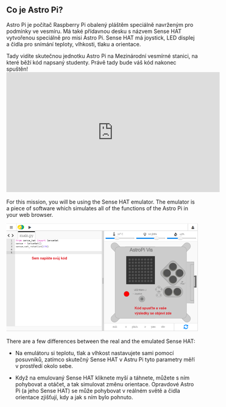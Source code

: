 ## Co je Astro Pi?

Astro Pi je počítač Raspberry Pi obalený pláštěm speciálně navrženým pro podmínky ve vesmíru. Má také přídavnou desku s názvem Sense HAT vytvořenou speciálně pro misi Astro Pi. Sense HAT má joystick, LED displej a čidla pro snímání teploty, vlhkosti, tlaku a orientace.

Tady vidíte skutečnou jednotku Astro Pi na Mezinárodní vesmírné stanici, na které běží kód napsaný studenty. Právě tady bude váš kód nakonec spuštěn! <iframe width="560" height="315" src="https://www.youtube.com/embed/4ykbAJeGPMM" frameborder="0" allow="accelerometer; autoplay; encrypted-media; gyroscope; picture-in-picture" allowfullscreen mark="crwd-mark"></iframe> 

>

For this mission, you will be using the Sense HAT emulator. The emulator is a piece of software which simulates all of the functions of the Astro Pi in your web browser.

![Sense HAT emulator](images/sense-hat-emulator.png)

There are a few differences between the real and the emulated Sense HAT:

- Na emulátoru si teplotu, tlak a vlhkost nastavujete sami pomocí posuvníků, zatímco skutečný Sense HAT v Astru Pi tyto parametry měří v prostředí okolo sebe.

- Když na emulovaný Sense HAT kliknete myší a táhnete, můžete s ním pohybovat a otáčet, a tak simulovat změnu orientace. Opravdové Astro Pi (a jeho Sense HAT) se může pohybovat v reálném světě a čidla orientace zjišťují, kdy a jak s ním bylo pohnuto.